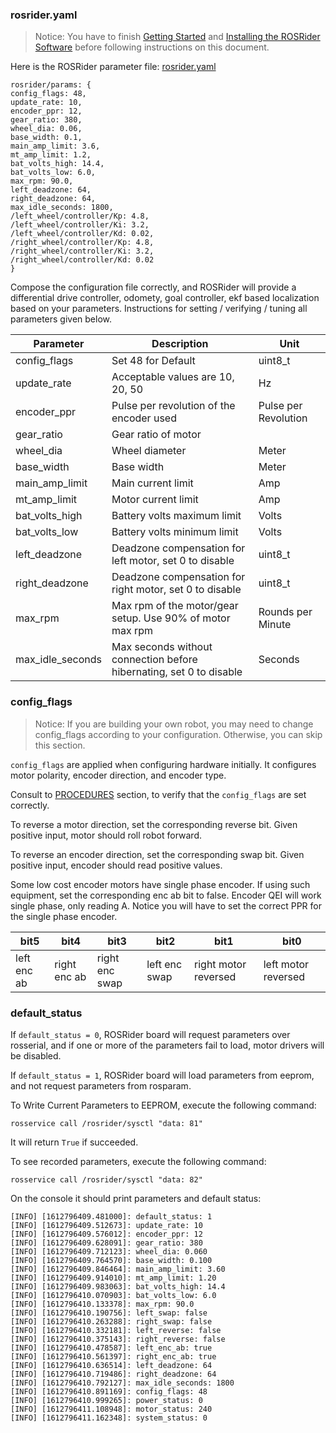### rosrider.yaml

>Notice: You have to finish [Getting Started](START.md) and [Installing the ROSRider Software](SOFTWARE.md) before following instructions on this document.

Here is the ROSRider parameter file: [rosrider.yaml](https://gitlab.com/ROSRider/rosrider/-/blob/master/config/rosrider.yaml)

```console
rosrider/params: {
config_flags: 48,
update_rate: 10,
encoder_ppr: 12,
gear_ratio: 380,
wheel_dia: 0.06,
base_width: 0.1,
main_amp_limit: 3.6,
mt_amp_limit: 1.2,
bat_volts_high: 14.4,
bat_volts_low: 6.0,
max_rpm: 90.0,
left_deadzone: 64,
right_deadzone: 64,
max_idle_seconds: 1800,
/left_wheel/controller/Kp: 4.8,
/left_wheel/controller/Ki: 3.2,
/left_wheel/controller/Kd: 0.02,
/right_wheel/controller/Kp: 4.8,
/right_wheel/controller/Ki: 3.2,
/right_wheel/controller/Kd: 0.02
}
```

Compose the configuration file correctly, and ROSRider will provide a differential drive controller, odomety, goal controller, ekf based localization based on your parameters.
Instructions for setting / verifying / tuning all parameters given below.


| Parameter          | Description | Unit |
|--------------------|-------------|------|
| config_flags       | Set 48 for Default | uint8\_t |
| update_rate        | Acceptable values are 10, 20, 50 | Hz |
| encoder_ppr        | Pulse per revolution of the encoder used | Pulse per Revolution |
| gear_ratio         | Gear ratio of motor | |
| wheel_dia          | Wheel diameter | Meter |
| base_width         | Base width | Meter |
| main\_amp_limit    | Main current limit | Amp |
| mt\_amp_limit      | Motor current limit | Amp |
| bat\_volts_high    | Battery volts maximum limit | Volts |
| bat\_volts_low     | Battery volts minimum limit | Volts |
| left\_deadzone     | Deadzone compensation for left motor, set 0 to disable | uint8_t |
| right\_deadzone    | Deadzone compensation for right motor, set 0 to disable | uint8_t |
| max_rpm            | Max rpm of the motor/gear setup. Use 90% of motor max rpm | Rounds per Minute |
| max\_idle_seconds  | Max seconds without connection before hibernating, set 0 to disable | Seconds |

### config_flags

>Notice: If you are building your own robot, you may need to change config_flags according to your configuration. Otherwise, you can skip this section.

`config_flags` are applied when configuring hardware initially. It configures motor polarity, encoder direction, and encoder type.

Consult to [PROCEDURES](PROCEDURES.md) section, to verify that the `config_flags` are set correctly.

To reverse a motor direction, set the corresponding reverse bit. Given positive input, motor should roll robot forward.

To reverse an encoder direction, set the corresponding swap bit. Given positive input, encoder should read positive values.

Some low cost encoder motors have single phase encoder. If using such equipment, set the corresponding enc ab bit to false. Encoder QEI will work single phase, only reading A. Notice you will have to set the correct PPR for the single phase encoder.


| bit5 | bit4 | bit3 | bit2 | bit1 | bit0 |
| ---- | ---- | ---- | ---- | ---- | ---- | 
| left enc ab | right enc ab | right enc swap | left enc swap | right motor reversed | left motor reversed |


### default_status 

If `default_status = 0`, ROSRider board will request parameters over rosserial, and if one or more of the parameters fail to load, motor drivers will be disabled.

If `default_status = 1`, ROSRider board will load parameters from eeprom, and not request parameters from rosparam.

To Write Current Parameters to EEPROM, execute the following command:

    rosservice call /rosrider/sysctl "data: 81"

It will return `True` if succeeded.

To see recorded parameters, execute the following command:

    rosservice call /rosrider/sysctl "data: 82"

On the console it should print parameters and default status:

```console
[INFO] [1612796409.481000]: default_status: 1
[INFO] [1612796409.512673]: update_rate: 10
[INFO] [1612796409.576012]: encoder_ppr: 12
[INFO] [1612796409.628091]: gear_ratio: 380
[INFO] [1612796409.712123]: wheel_dia: 0.060
[INFO] [1612796409.764570]: base_width: 0.100
[INFO] [1612796409.846464]: main_amp_limit: 3.60
[INFO] [1612796409.914010]: mt_amp_limit: 1.20
[INFO] [1612796409.983063]: bat_volts_high: 14.4
[INFO] [1612796410.070903]: bat_volts_low: 6.0
[INFO] [1612796410.133378]: max_rpm: 90.0
[INFO] [1612796410.190756]: left_swap: false
[INFO] [1612796410.263288]: right_swap: false
[INFO] [1612796410.332181]: left_reverse: false
[INFO] [1612796410.375143]: right_reverse: false
[INFO] [1612796410.478587]: left_enc_ab: true
[INFO] [1612796410.561397]: right_enc_ab: true
[INFO] [1612796410.636514]: left_deadzone: 64
[INFO] [1612796410.719486]: right_deadzone: 64
[INFO] [1612796410.792127]: max_idle_seconds: 1800
[INFO] [1612796410.891169]: config_flags: 48
[INFO] [1612796410.999265]: power_status: 0
[INFO] [1612796411.108948]: motor_status: 240
[INFO] [1612796411.162348]: system_status: 0
```